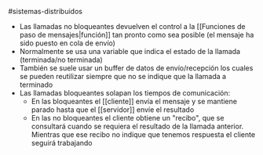 #sistemas-distribuidos 

- Las llamadas no bloqueantes devuelven el control a la [[Funciones de paso de mensajes|función]] tan pronto como sea posible (el mensaje ha sido puesto en cola de envío)
- Normalmente se usa una variable que indica el estado de la llamada (terminada/no terminada)
- También se suele usar un buffer de datos de envío/recepción los cuales se pueden reutilizar siempre que no se indique que la llamada a terminado
- Las llamadas bloqueantes solapan los tiempos de comunicación:
	- En las bloqueantes el [[cliente]] envía el mensaje y se mantiene parado hasta que el [[servidor]] envíe el resultado
	- En las no bloqueantes el cliente obtiene un "recibo", que se consultará cuando se requiera el resultado de la llamada anterior. Mientras que ese recibo no indique que tenemos respuesta el cliente seguirá trabajando
